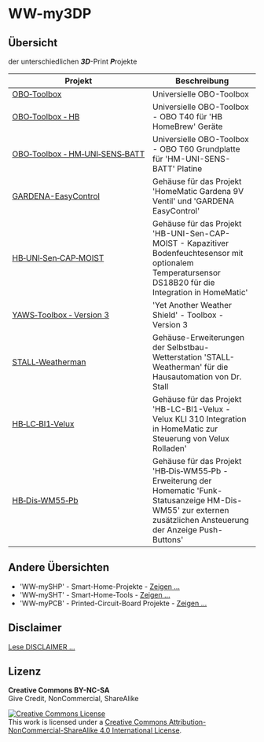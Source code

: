# WW-my3DP

## Übersicht

der unterschiedlichen <b>_3D_</b>-Print <b>_P_</b>rojekte

 | **Projekt** | **Beschreibung** |
 | --- | --- |
 | [OBO‑Toolbox](./3DP_OBO/README.md "Zeigen ...") | Universielle OBO-Toolbox |
 | [OBO‑Toolbox&nbsp;‑&nbsp;HB](./3DP_OBO_T40_HB/README.md "Zeigen ...") | Universielle OBO-Toolbox - OBO T40 für 'HB HomeBrew' Geräte |
 | [OBO‑Toolbox&nbsp;‑&nbsp;HM‑UNI‑SENS‑BATT](./3DP_OBO_T60_HM-UNI-SENS-BATT/README.md "Zeigen ...") | Universielle OBO-Toolbox - OBO T60 Grundplatte für 'HM-UNI-SENS-BATT' Platine |
 | [GARDENA-EasyControl](./3DP_GARDENA_EasyControl/README.md "Zeigen ...") | Gehäuse für das Projekt 'HomeMatic Gardena 9V Ventil' und 'GARDENA EasyControl' |
 | [HB‑UNI‑Sen‑CAP‑MOIST](./3DP_HB-UNI-Sen-CAP-MOIST/README.md "Zeigen ...") | Gehäuse für das Projekt 'HB-UNI-Sen-CAP-MOIST - Kapazitiver Bodenfeuchtesensor mit optionalem Temperatursensor DS18B20 für die Integration in HomeMatic' |
 | [YAWS‑Toolbox&nbsp;‑&nbsp;Version&nbsp;3](./3DP_YAWS/README.md "Zeigen ...") | 'Yet Another Weather Shield' - Toolbox - Version 3 |
 | [STALL‑Weatherman](./3DP_Weatherman/README.md "Zeigen ...") | Gehäuse-Erweiterungen der Selbstbau-Wetterstation 'STALL-Weatherman' für die Hausautomation von Dr. Stall |
 | [HB‑LC‑Bl1‑Velux](./3DP_HB-LC-BL1-Velux-KLI310/README.md "Zeigen ...") | Gehäuse für das Projekt 'HB-LC-Bl1-Velux - Velux KLI 310 Integration in HomeMatic zur Steuerung von Velux Rolladen' |
 | [HB‑Dis‑WM55‑Pb](./3DP_HB‑Dis‑WM55‑Pb/README.md "Zeigen ...") | Gehäuse für das Projekt 'HB‑Dis‑WM55‑Pb - Erweiterung der Homematic 'Funk-Statusanzeige HM-Dis-WM55' zur externen zusätzlichen Ansteuerung der Anzeige Push-Buttons' |

## Andere Übersichten
- 'WW-mySHP' - Smart-Home-Projekte - [Zeigen ...](https://github.com/wolwin/WW-mySHP/blob/master/README.md)
- 'WW-mySHT' - Smart-Home-Tools - [Zeigen ...](https://github.com/wolwin/WW-mySHT/blob/master/README.md)
- 'WW-myPCB' - Printed-Circuit-Board Projekte - [Zeigen ...](https://github.com/wolwin/WW-myPCB/blob/master/README.md)

## Disclaimer
[Lese DISCLAIMER ...](DISCLAIMER.md)

## Lizenz

**Creative Commons BY-NC-SA**<br>
Give Credit, NonCommercial, ShareAlike

<a rel="license" href="http://creativecommons.org/licenses/by-nc-sa/4.0/"><img alt="Creative Commons License" style="border-width:0" src="https://i.creativecommons.org/l/by-nc-sa/4.0/88x31.png" /></a><br />This work is licensed under a <a rel="license" href="http://creativecommons.org/licenses/by-nc-sa/4.0/">Creative Commons Attribution-NonCommercial-ShareAlike 4.0 International License</a>.
